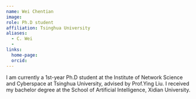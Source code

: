 ```yaml
---
name: Wei Chentian
image: 
role: Ph.D student
affiliation: Tsinghua University
aliases:
  - C. Wei
  - 
links:
  home-page: 
  orcid: 
---
```


I am currently a 1st-year Ph.D student at the Institute of Network Science and Cyberspace at Tsinghua University, advised by Prof.Ying Liu. I received my bachelor degree at the School of Artificial Intelligence, Xidian University.

